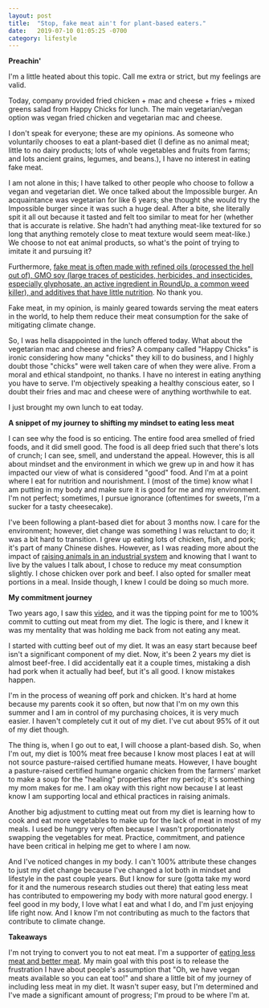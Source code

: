 ```yaml
---
layout: post
title:  "Stop, fake meat ain't for plant-based eaters."
date:   2019-07-10 01:05:25 -0700
category: lifestyle
---
```

**Preachin'**

I'm a little heated about this topic. Call me extra or strict, but my feelings are valid.

Today, company provided fried chicken + mac and cheese + fries + mixed greens salad from Happy Chicks for lunch. The main vegetarian/vegan option was vegan fried chicken and vegetarian mac and cheese.

I don't speak for everyone; these are my opinions. As someone who voluntarily chooses to eat a plant-based diet (I define as no animal meat; little to no dairy products; lots of whole vegetables and fruits from farms; and lots ancient grains, legumes, and beans.), I have no interest in eating fake meat. 

I am not alone in this; I have talked to other people who choose to follow a vegan and vegetarian diet. We once talked about the Impossible burger. An acquaintance was vegetarian for like 6 years; she thought she would try the Impossible burger since it was such a huge deal. After a bite, she literally spit it all out because it tasted and felt too similar to meat for her (whether that is accurate is relative. She hadn't had anything meat-like textured for so long that anything remotely close to meat texture would seem meat-like.) We choose to not eat animal products, so what's the point of trying to imitate it and pursuing it? 

Furthermore, [fake meat is often made with refined oils (processed the hell out of), GMO soy (large traces of pesticides, herbicides, and insecticides, especially glyphosate, an active ingredient in RoundUp, a common weed killer), and additives that have little nutrition][BS]. No thank you. 

Fake meat, in my opinion, is mainly geared towards serving the meat eaters in the world, to help them reduce their meat consumption for the sake of mitigating climate change. 

So, I was hella disappointed in the lunch offered today. What about the vegetarian mac and cheese and fries? A company called "Happy Chicks" is ironic considering how many "chicks" they kill to do business, and I highly doubt those "chicks" were well taken care of when they were alive. From a moral and ethical standpoint, no thanks. I have no interest in eating anything you have to serve. I'm objectively speaking a healthy conscious eater, so I doubt their fries and mac and cheese were of anything worthwhile to eat. 

I just brought my own lunch to eat today. 

**A snippet of my journey to shifting my mindset to eating less meat**

I can see why the food is so enticing. The entire food area smelled of fried foods, and it did smell good. The food is all deep fried such that there's lots of crunch; I can see, smell, and understand the appeal. However, this is all about mindset and the environment in which we grew up in and how it has impacted our view of what is considered "good" food. And I'm at a point where I eat for nutrition and nourishment. I (most of the time) know what I am putting in my body and make sure it is good for me and my environment. I'm not perfect; sometimes, I pursue ignorance (oftentimes for sweets, I'm a sucker for a tasty cheesecake). 

I've been following a plant-based diet for about 3 months now. I care for the environment; however, diet change was something I was reluctant to do; it was a bit hard to transition. I grew up eating lots of chicken, fish, and pork; it's part of many Chinese dishes. However, as I was reading more about the impact of [raising animals in an industrial system][industrial-animals] and knowing that I want to live by the values I talk about, I chose to reduce my meat consumption slightly. I chose chicken over pork and beef. I also opted for smaller meat portions in a meal. Inside though, I knew I could be doing so much more.

**My commitment journey**

Two years ago, I saw this [video][video], and it was the tipping point for me to 100% commit to cutting out meat from my diet. The logic is there, and I knew it was my mentality that was holding me back from not eating any meat. 

I started with cutting beef out of my diet. It was an easy start because beef isn't a significant component of my diet. Now, it's been 2 years my diet is almost beef-free. I did accidentally eat it a couple times, mistaking a dish had pork when it actually had beef, but it's all good. I know mistakes happen. 

I'm in the process of weaning off pork and chicken. It's hard at home because my parents cook it so often, but now that I'm on my own this summer and I am in control of my purchasing choices, it is very much easier. I haven't completely cut it out of my diet. I've cut about 95% of it out of my diet though. 

The thing is, when I go out to eat, I will choose a plant-based dish. So, when I'm out, my diet is 100% meat free because I know most places I eat at will not source pasture-raised certified humane meats. However, I have bought a pasture-raised certified humane organic chicken from the farmers' market to make a soup for the "healing" properties after my period; it's something my mom makes for me. I am okay with this right now because I at least know I am supporting local and ethical practices in raising animals. 

Another big adjustment to cutting meat out from my diet is learning how to cook and eat more vegetables to make up for the lack of meat in most of my meals. I used be hungry very often because I wasn't proportionately swapping the vegetables for meat. Practice, commitment, and patience have been critical in helping me get to where I am now. 

And I've noticed changes in my body. I can't 100% attribute these changes to just my diet change because I've changed a lot both in mindset and lifestyle in the past couple years. But I know for sure (gotta take my word for it and the numerous research studies out there) that eating less meat has contributed to empowering my body with more natural good energy. I feel good in my body, I love what I eat and what I do, and I'm just enjoying life right now. And I know I'm not contributing as much to the factors that contribute to climate change.

**Takeaways**

I'm not trying to convert you to not eat meat. I'm a supporter of [eating less meat and better meat][better]. My main goal with this post is to release the frustration I have about people's assumption that "Oh, we have vegan meats available so you can eat too!" and share a little bit of my journey of including less meat in my diet. It wasn't super easy, but I'm determined and I've made a significant amount of progress; I'm proud to be where I'm at.

[BS]: https://foodrevolution.org/blog/plant-based-meat-alternatives/
[industrial-animals]: https://foodprint.org/issues/raising-animals-industrial-system/
[video]: https://www.youtube.com/watch?v=nUnJQWO4YJY
[better]: https://foodprint.org/eating-sustainably/eating-meat-sustainably/